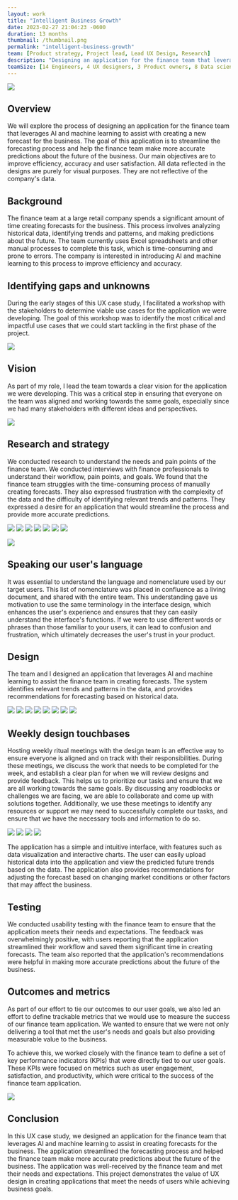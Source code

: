 ```yaml
---
layout: work
title: "Intelligent Business Growth"
date: 2023-02-27 21:04:23 -0600
duration: 13 months
thumbnail: /thumbnail.png
permalink: "intelligent-business-growth"
team: [Product strategy, Project lead, Lead UX Design, Research]
description: "Designing an application for the finance team that leverages AI and machine learning to assist with creating a new forecast for the business."
teamSize: [14 Engineers, 4 UX designers, 3 Product owners, 8 Data scientists]
---
```


![](./portfolio/portfolio/intelligent-business-growth/thumbnail.png)

<div class="grid-6 grid-1-mobile">
  <div>
    <h2>Overview</h2>
    <p>We will explore the process of designing an application for the finance team that leverages AI and machine learning to assist with creating a new forecast for the business. The goal of this application is to streamline the forecasting process and help the finance team make more accurate predictions about the future of the business. Our main objectives are to improve efficiency, accuracy and user satisfaction. All data reflected in the designs are purely for visual purposes. They are not reflective of the company's data.</p>
  </div>
  <div>
    <h2>Background</h2>
    <p>The finance team at a large retail company spends a significant amount of time creating forecasts for the business. This process involves analyzing historical data, identifying trends and patterns, and making predictions about the future. The team currently uses Excel spreadsheets and other manual processes to complete this task, which is time-consuming and prone to errors. The company is interested in introducing AI and machine learning to this process to improve efficiency and accuracy.</p>
  </div>
</div>

## Identifying gaps and unknowns

During the early stages of this UX case study, I facilitated a workshop with the stakeholders to determine viable use cases for the application we were developing. The goal of this workshop was to identify the most critical and impactful use cases that we could start tackling in the first phase of the project.

![](./portfolio/portfolio/intelligent-business-growth/ibg-12.png)

<div class="grid-6 grid-1-mobile">
  <h2>Vision</h2>
  <p>As part of my role, I lead the team towards a clear vision for the application we were developing. This was a critical step in ensuring that everyone on the team was aligned and working towards the same goals, especially since we had many stakeholders with different ideas and perspectives.</p>
</div>

![](./portfolio/portfolio/intelligent-business-growth/ibg-17.png)

<div class="grid-6 grid-1-mobile">
  <h2>Research and strategy</h2>
  <p>We conducted research to understand the needs and pain points of the finance team. We conducted interviews with finance professionals to understand their workflow, pain points, and goals. We found that the finance team struggles with the time-consuming process of manually creating forecasts. They also expressed frustration with the complexity of the data and the difficulty of identifying relevant trends and patterns. They expressed a desire for an application that would streamline the process and provide more accurate predictions.</p>
</div>

![](./portfolio/portfolio/intelligent-business-growth/ibg-21.png)
![](./portfolio/portfolio/intelligent-business-growth/ibg-1.png)
![](./portfolio/portfolio/intelligent-business-growth/ibg-7.png)
![](./portfolio/portfolio/intelligent-business-growth/ibg-8.png)
![](./portfolio/portfolio/intelligent-business-growth/ibg-14.png)
![](./portfolio/portfolio/intelligent-business-growth/ibg-4.png)
![](./portfolio/portfolio/intelligent-business-growth/ibg-5.png)

<!-- ![](./portfolio/portfolio/intelligent-business-growth/ibg-29.png) -->

![](./portfolio/portfolio/intelligent-business-growth/ibg-24.png)

<div class="grid-6 grid-1-mobile">
  <h2>Speaking our user's language</h2>
  <p>It was essential to understand the language and nomenclature used by our target users. This list of nomenclature was placed in confluence as a living document, and shared with the entire team. This understanding gave us motivation to use the same terminology in the interface design, which enhances the user's experience and ensures that they can easily understand the interface's functions. If we were to use different words or phrases than those familiar to your users, it can lead to confusion and frustration, which ultimately decreases the user's trust in your product.</p>
</div>

<div class="grid-6 grid-1-mobile">
  <h2>Design</h2>
  <p>The team and I designed an application that leverages AI and machine learning to assist the finance team in creating forecasts. The system identifies relevant trends and patterns in the data, and provides recommendations for forecasting based on historical data.</p>
</div>

![](./portfolio/portfolio/intelligent-business-growth/ibg-15.png)
![](./portfolio/portfolio/intelligent-business-growth/ibg-10.png)
![](./portfolio/portfolio/intelligent-business-growth/ibg-9.png)
![](./portfolio/portfolio/intelligent-business-growth/ibg-2.png)
![](./portfolio/portfolio/intelligent-business-growth/ibg-16.png)
![](./portfolio/portfolio/intelligent-business-growth/ibg-3.png)
![](./portfolio/portfolio/intelligent-business-growth/ibg-6.png)
![](./portfolio/portfolio/intelligent-business-growth/ibg-28.png)

<div class="grid-6 grid-1-mobile">
  <h2>Weekly design touchbases</h2>
  <p>Hosting weekly ritual meetings with the design team is an effective way to ensure everyone is aligned and on track with their responsibilities. During these meetings, we discuss the work that needs to be completed for the week, and establish a clear plan for when we will review designs and provide feedback. This helps us to prioritize our tasks and ensure that we are all working towards the same goals. By discussing any roadblocks or challenges we are facing, we are able to collaborate and come up with solutions together. Additionally, we use these meetings to identify any resources or support we may need to successfully complete our tasks, and ensure that we have the necessary tools and information to do so. </p>
</div>

![](./portfolio/portfolio/intelligent-business-growth/ibg-23.png)
![](./portfolio/portfolio/intelligent-business-growth/ibg-25.png)
![](./portfolio/portfolio/intelligent-business-growth/ibg-26.png)
![](./portfolio/portfolio/intelligent-business-growth/ibg-27.png)

<!-- ![](./portfolio/portfolio/intelligent-business-growth/ibg-20.png) -->

The application has a simple and intuitive interface, with features such as data visualization and interactive charts. The user can easily upload historical data into the application and view the predicted future trends based on the data. The application also provides recommendations for adjusting the forecast based on changing market conditions or other factors that may affect the business.

<div class="grid-6 grid-1-mobile">
  <h2>Testing</h2>
  <p>We conducted usability testing with the finance team to ensure that the application meets their needs and expectations. The feedback was overwhelmingly positive, with users reporting that the application streamlined their workflow and saved them significant time in creating forecasts. The team also reported that the application's recommendations were helpful in making more accurate predictions about the future of the business.</p>
</div>

<!-- ![](./portfolio/portfolio/intelligent-business-growth/ibg-13.png) -->

<div class="grid-6 grid-1-mobile">
  <h2>Outcomes and metrics</h2>
  <div>
    <p>As part of our effort to tie our outcomes to our user goals, we also led an effort to define trackable metrics that we would use to measure the success of our finance team application. We wanted to ensure that we were not only delivering a tool that met the user's needs and goals but also providing measurable value to the business.</p>
    <p>To achieve this, we worked closely with the finance team to define a set of key performance indicators (KPIs) that were directly tied to our user goals. These KPIs were focused on metrics such as user engagement, satisfaction, and productivity, which were critical to the success of the finance team application.</p>
  </div>
</div>

![](./portfolio/portfolio/intelligent-business-growth/ibg-19.png)

<div class="grid-6 grid-1-mobile">
  <h2>Conclusion</h2>
  <p>In this UX case study, we designed an application for the finance team that leverages AI and machine learning to assist in creating forecasts for the business. The application streamlined the forecasting process and helped the finance team make more accurate predictions about the future of the business. The application was well-received by the finance team and met their needs and expectations. This project demonstrates the value of UX design in creating applications that meet the needs of users while achieving business goals.</p>
</div>
